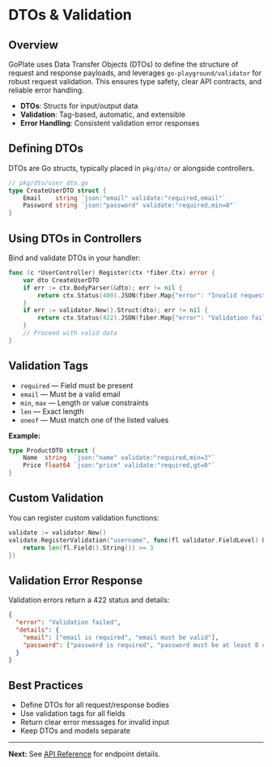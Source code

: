# DTOs & Validation

## Overview

GoPlate uses Data Transfer Objects (DTOs) to define the structure of request and response payloads, and leverages `go-playground/validator` for robust request validation. This ensures type safety, clear API contracts, and reliable error handling.

- **DTOs**: Structs for input/output data
- **Validation**: Tag-based, automatic, and extensible
- **Error Handling**: Consistent validation error responses

## Defining DTOs

DTOs are Go structs, typically placed in `pkg/dto/` or alongside controllers.

```go
// pkg/dto/user_dto.go
type CreateUserDTO struct {
    Email    string `json:"email" validate:"required,email"`
    Password string `json:"password" validate:"required,min=8"`
}
```

## Using DTOs in Controllers

Bind and validate DTOs in your handler:

```go
func (c *UserController) Register(ctx *fiber.Ctx) error {
    var dto CreateUserDTO
    if err := ctx.BodyParser(&dto); err != nil {
        return ctx.Status(400).JSON(fiber.Map{"error": "Invalid request body"})
    }
    if err := validator.New().Struct(dto); err != nil {
        return ctx.Status(422).JSON(fiber.Map{"error": "Validation failed", "details": err.Error()})
    }
    // Proceed with valid data
}
```

## Validation Tags

- `required` — Field must be present
- `email` — Must be a valid email
- `min`, `max` — Length or value constraints
- `len` — Exact length
- `oneof` — Must match one of the listed values

**Example:**
```go
type ProductDTO struct {
    Name  string  `json:"name" validate:"required,min=3"`
    Price float64 `json:"price" validate:"required,gt=0"`
}
```

## Custom Validation

You can register custom validation functions:

```go
validate := validator.New()
validate.RegisterValidation("username", func(fl validator.FieldLevel) bool {
    return len(fl.Field().String()) >= 3
})
```

## Validation Error Response

Validation errors return a 422 status and details:

```json
{
  "error": "Validation failed",
  "details": {
    "email": ["email is required", "email must be valid"],
    "password": ["password is required", "password must be at least 8 characters"]
  }
}
```

## Best Practices

- Define DTOs for all request/response bodies
- Use validation tags for all fields
- Return clear error messages for invalid input
- Keep DTOs and models separate

---

**Next:** See [API Reference](/api-reference) for endpoint details.